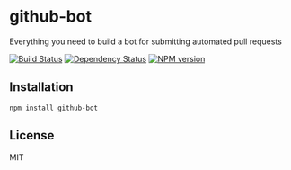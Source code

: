 # github-bot

Everything you need to build a bot for submitting automated pull requests

[![Build Status](https://img.shields.io/travis/ForbesLindesay/github-bot/master.svg)](https://travis-ci.org/ForbesLindesay/github-bot)
[![Dependency Status](https://img.shields.io/david/ForbesLindesay/github-bot.svg)](https://david-dm.org/ForbesLindesay/github-bot)
[![NPM version](https://img.shields.io/npm/v/github-bot.svg)](https://www.npmjs.com/package/github-bot)

## Installation

    npm install github-bot

## License

  MIT
